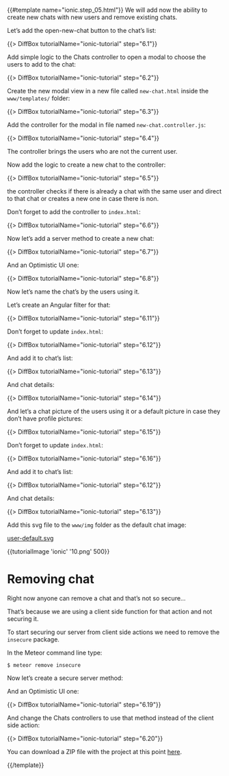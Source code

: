 {{#template name="ionic.step_05.html"}}
We will add now the ability to create new chats with new users and remove existing chats.

Let’s add the open-new-chat button to the chat’s list:

{{> DiffBox tutorialName="ionic-tutorial" step="6.1"}}

Add simple logic to the Chats controller to open a modal to choose the users to add to the chat:

{{> DiffBox tutorialName="ionic-tutorial" step="6.2"}}

Create the new modal view in a new file called `new-chat.html` inside the `www/templates/` folder:

{{> DiffBox tutorialName="ionic-tutorial" step="6.3"}}

Add the controller for the modal in file named `new-chat.controller.js`:

{{> DiffBox tutorialName="ionic-tutorial" step="6.4"}}

The controller brings the users who are not the current user.

Now add the logic to create a new chat to the controller:

{{> DiffBox tutorialName="ionic-tutorial" step="6.5"}}

the controller checks if there is already a chat with the same user and direct to that chat or creates a new one in case there is non.

Don’t forget to add the controller to `index.html`:

{{> DiffBox tutorialName="ionic-tutorial" step="6.6"}}

Now let’s add a server method to create a new chat:

{{> DiffBox tutorialName="ionic-tutorial" step="6.7"}}

And an Optimistic UI one:

{{> DiffBox tutorialName="ionic-tutorial" step="6.8"}}

Now let’s name the chat’s by the users using it.

Let’s create an Angular filter for that:

{{> DiffBox tutorialName="ionic-tutorial" step="6.11"}}

Don’t forget to update `index.html`:

{{> DiffBox tutorialName="ionic-tutorial" step="6.12"}}

And add it to chat’s list:

{{> DiffBox tutorialName="ionic-tutorial" step="6.13"}}

And chat details:

{{> DiffBox tutorialName="ionic-tutorial" step="6.14"}}

And let’s a chat picture of the users using it or a default picture in case they don’t have profile pictures:

{{> DiffBox tutorialName="ionic-tutorial" step="6.15"}}

Don’t forget to update `index.html`:

{{> DiffBox tutorialName="ionic-tutorial" step="6.16"}}

And add it to chat’s list:

{{> DiffBox tutorialName="ionic-tutorial" step="6.12"}}

And chat details:

{{> DiffBox tutorialName="ionic-tutorial" step="6.13"}}

Add this svg file to the `www/img` folder as the default chat image:

[user-default.svg](https://raw.githubusercontent.com/idanwe/ionic-cli-meteor-whatsapp-tutorial/08a077852d1e42df538fcb20b7719cd33e90c535/www/img/user-default.svg)

{{tutorialImage 'ionic' '10.png' 500}}


# Removing chat

Right now anyone can remove a chat and that’s not so secure…

That’s because we are using a client side function for that action and not securing it.

To start securing our server from client side actions we need to remove the `insecure` package.

In the Meteor command line type:

    $ meteor remove insecure

Now let’s create a secure server method:


And an Optimistic UI one:

{{> DiffBox tutorialName="ionic-tutorial" step="6.19"}}

And change the Chats controllers to use that method instead of the client side action:

{{> DiffBox tutorialName="ionic-tutorial" step="6.20"}}

You can download a ZIP file with the project at this point [here](https://github.com/idanwe/ionic-cli-meteor-whatsapp-tutorial/archive/6bc532ea61616bdf691205da0f9a133e5147822d.zip).

{{/template}}
